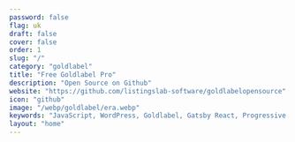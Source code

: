 ```yaml
---
password: false
flag: uk
draft: false
cover: false
order: 1
slug: "/"
category: "goldlabel"
title: "Free Goldlabel Pro"
description: "Open Source on Github"
website: "https://github.com/listingslab-software/goldlabelopensource"
icon: "github"
image: "/webp/goldlabel/era.webp"
keywords: "JavaScript, WordPress, Goldlabel, Gatsby React, Progressive Web App, MUI"
layout: "home"
---
```

